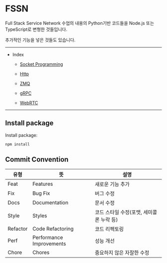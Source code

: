 # FSSN

Full Stack Service Network 수업의 내용의 Python기반 코드들을 Node.js 또는 TypeScript로 변형한 것들입니다.

추가적인 기능을 넣은 것들도 있습니다.

------------


- Index
    - [Socket Programming][Socket Programming]

    - [Http][http]

    - [ZMQ][Zero message queue]

    - [gRPC][gRPC]

    - [WebRTC][WebRTC]
    

[Socket Programming]: ./Socket/ "소켓프로그래밍"
[http]: ./http/ "http"
[Zero message queue]: ./ZMQ/ "Zero Message Queue"
[gRPC]: ./gRPC/ "gRPC"
[WebRTC]: ./WebRTC/ "WebRTC"

------------

## Install package

Install package:
``` console
npm install
```

## Commit Convention

|유형|뜻|설명|
|------|---|---|
|Feat|Features|새로운 기능 추가
|Fix|Bug Fix|버그 수정
|Docs|Documentation|문서 수정
|Style|Styles|코드 스타일 수정(포맷, 세미콜론 누락 등)
|Refactor|Code Refactoring|코드 리펙토링
|Perf|Performance Improvements|성능 개선
|Chore|Chores|중요하지 않은 자잘한 수정